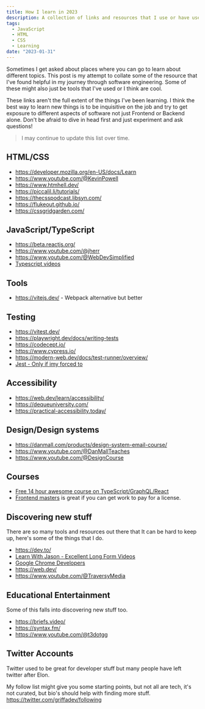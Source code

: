 ```yaml
---
title: How I learn in 2023
description: A collection of links and resources that I use or have used in the past to help me learn
tags:
  - JavaScript
  - HTML
  - CSS
  - Learning
date: "2023-01-31"
---
```


Sometimes I get asked about places where you can go to learn about different topics. This post is my attempt to collate some of the resource that I've found helpful in my journey through software engineering. Some of these might also just be tools that I've used or I think are cool.

These links aren't the full extent of the things I've been learning. I think the best way to learn new things is to be inquisitive on the job and try to get exposure to different aspects of software not just Frontend or Backend alone. Don't be afraid to dive in head first and just experiment and ask questions!

> I may continue to update this list over time.

## HTML/CSS

- https://developer.mozilla.org/en-US/docs/Learn
- https://www.youtube.com/@KevinPowell
- https://www.htmhell.dev/
- https://piccalil.li/tutorials/
- https://thecsspodcast.libsyn.com/
- https://flukeout.github.io/
- https://cssgridgarden.com/

## JavaScript/TypeScript

- https://beta.reactjs.org/
- https://www.youtube.com/@jherr
- https://www.youtube.com/@WebDevSimplified
- [Typescript videos](https://www.youtube.com/@mattpocockuk)

## Tools

- https://vitejs.dev/ - Webpack alternative but better

## Testing

- https://vitest.dev/
- https://playwright.dev/docs/writing-tests
- https://codecept.io/
- https://www.cypress.io/
- https://modern-web.dev/docs/test-runner/overview/
- [Jest - Only if imy forced to](https://jestjs.io/)

## Accessibility

- https://web.dev/learn/accessibility/
- https://dequeuniversity.com/
- https://practical-accessibility.today/

## Design/Design systems

- https://danmall.com/products/design-system-email-course/
- https://www.youtube.com/@DanMallTeaches
- https://www.youtube.com/@DesignCourse

## Courses

- [Free 14 hour awesome course on TypeScript/GraphQL/React](https://www.youtube.com/watch?v=I6ypD7qv3Z8)
- [Frontend masters](https://frontendmasters.com/guides/learning-roadmap/) is great if you can get work to pay for a license.

## Discovering new stuff

There are so many tools and resources out there that It can be hard to keep up, here's some of the things that I do.

- https://dev.to/
- [Learn With Jason - Excellent Long Form Videos](https://www.learnwithjason.dev/episodes)
- [Google Chrome Developers](https://www.youtube.com/channel/UCnUYZLuoy1rq1aVMwx4aTzw)
- https://web.dev/
- https://www.youtube.com/@TraversyMedia

## Educational Entertainment

Some of this falls into discovering new stuff too.

- https://briefs.video/
- https://syntax.fm/
- https://www.youtube.com/@t3dotgg

## Twitter Accounts

Twitter used to be great for developer stuff but many people have left twitter after Elon.

My follow list might give you some starting points, but not all are tech, it's not curated, but bio's should help with finding more stuff. https://twitter.com/griffadev/following
